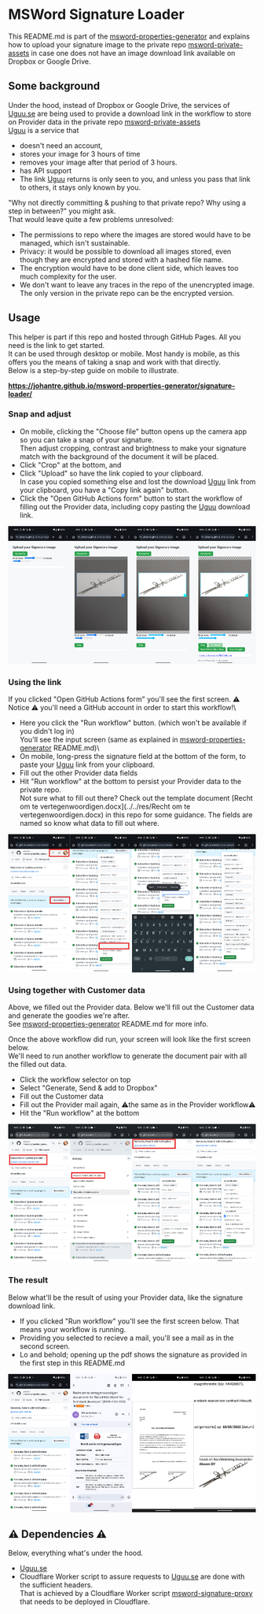 # MSWord Signature Loader

This README.md is part of the [msword-properties-generator](https://github.com/johantre/msword-properties-generator) and explains how to upload your signature image to the private repo [msword-private-assets](https://github.com/johantre/msword-private-assets) in case one does not have an image download link available on Dropbox or Google Drive. 

## Some background
Under the hood, instead of Dropbox or Google Drive, the services of [Uguu.se](https://uguu.se/) are being used to provide a download link in the workflow to store on Provider data in the private repo [msword-private-assets](https://github.com/johantre/msword-private-assets)\
[Uguu](https://uguu.se/) is a service that 
- doesn't need an account, 
- stores your image for 3 hours of time 
- removes your image after that period of 3 hours.
- has API support
- The link [Uguu](https://uguu.se/) returns is only seen to you, and unless you pass that link to others, it stays only known by you. 

"Why not directly committing & pushing to that private repo? Why using a step in between?" you might ask.\
That would leave quite a few problems unresolved:
- The permissions to repo where the images are stored would have to be managed, which isn't sustainable.
- Privacy: it would be possible to download all images stored, even though they are encrypted and stored with a hashed file name.
- The encryption would have to be done client side, which leaves too much complexity for the user.
- We don't want to leave any traces in the repo of the unencrypted image. The only version in the private repo can be the encrypted version.

## Usage 
This helper is part if this repo and hosted through GitHub Pages. All you need is the link to get started.\
It can be used through desktop or mobile. Most handy is mobile, as this offers you the means of taking a snap and work with that directly.\
Below is a step-by-step guide on mobile to illustrate. 

**https://johantre.github.io/msword-properties-generator/signature-loader/**

### Snap and adjust
- On mobile, clicking the "Choose file" button opens up the camera app so you can take a snap of your signature.\
Then adjust cropping, contrast and brightness to make your signature match with the background of the document it will be placed.
- Click "Crop" at the bottom, and 
- Click "Upload" so have the link copied to your clipboard.\
In case you copied something else and lost the download [Uguu](https://uguu.se/) link from your clipboard, you have a "Copy link again" button.
- Click the "Open GitHub Actions form" button to start the workflow of filling out the Provider data, including copy pasting the [Uguu](https://uguu.se/) download link. 
<div style="display: flex; justify-content: space-between;">
<a href="../../assets/signature-loader/Signature Loader1.png"><img src="../../assets/signature-loader/Signature Loader1.png" width="200"></a>
<a href="../../assets/signature-loader/Signature Loader2.png"><img src="../../assets/signature-loader/Signature Loader2.png" width="200"></a>
<a href="../../assets/signature-loader/Signature Loader3.png"><img src="../../assets/signature-loader/Signature Loader3.png" width="200"></a>
<a href="../../assets/signature-loader/Signature Loader4.png"><img src="../../assets/signature-loader/Signature Loader4.png" width="200"></a>
</div>

### Using the link
If you clicked "Open GitHub Actions form" you'll see the first screen. ⚠️ Notice ⚠️ you'll need a GitHub account in order to start this workflow!\
- Here you click the "Run workflow" button. (which won't be available if you didn't log in)\
You'll see the input screen (same as explained in [msword-properties-generator](https://github.com/johantre/msword-properties-generator) README.md)\
- On mobile, long-press the signature field at the bottom of the form, to paste your [Uguu](https://uguu.se/) link from your clipboard.
- Fill out the other Provider data fields
- Hit "Run workflow" at the bottom to persist your Provider data to the private repo.\
Not sure what to fill out there?  Check out the template document [Recht om te vertegenwoordigen.docx](../../res/Recht om te vertegenwoordigen.docx) in this repo for some guidance. The fields are named so know what data to fill out where. 
<div style="display: flex; justify-content: space-between;">
<a href="../../assets/signature-loader/Signature Loader5.png"><img src="../../assets/signature-loader/Signature Loader5.png" width="200"></a>
<a href="../../assets/signature-loader/Signature Loader6.png"><img src="../../assets/signature-loader/Signature Loader6.png" width="200"></a>
<a href="../../assets/signature-loader/Signature Loader7.png"><img src="../../assets/signature-loader/Signature Loader7.png" width="200"></a>
<a href="../../assets/signature-loader/Signature Loader8.png"><img src="../../assets/signature-loader/Signature Loader8.png" width="200"></a>
</div>

### Using together with Customer data
Above, we filled out the Provider data.  Below we'll fill out the Customer data and generate the goodies we're after.\
See [msword-properties-generator](https://github.com/johantre/msword-properties-generator) README.md for more info.

Once the above workflow did run, your screen will look like the first screen below.\
We'll need to run another workflow to generate the document pair with all the filled out data.
- Click the workflow selector on top
- Select "Generate, Send & add to Dropbox"
- Fill out the Customer data
- Fill out the Provider mail again, ⚠️the same as in the Provider workflow⚠️
- Hit the "Run workflow" at the bottom 

<div style="display: flex; justify-content: space-between;">
<a href="../../assets/signature-loader/Usage1.png"><img src="../../assets/signature-loader/Usage1.png" width="200"></a>
<a href="../../assets/signature-loader/Usage2.png"><img src="../../assets/signature-loader/Usage2.png" width="200"></a>
<a href="../../assets/signature-loader/Usage3.png"><img src="../../assets/signature-loader/Usage3.png" width="200"></a>
<a href="../../assets/signature-loader/Usage4.png"><img src="../../assets/signature-loader/Usage4.png" width="200"></a>
</div>

### The result 
Below what'll be the result of using your Provider data, like the signature download link.

- If you clicked "Run workflow" you'll see the first screen below. That means your workflow is running.  
- Providing you selected to recieve a mail, you'll see a mail as in the second screen.
- Lo and behold; opening up the pdf shows the signature as provided in the first step in this README.md

<div style="display: flex; justify-content: space-between;">
<a href="../../assets/signature-loader/Signature Loader-GenerateSend1.png"><img src="../../assets/signature-loader/Signature Loader-GenerateSend1.png" width="200"></a>
<a href="../../assets/signature-loader/Signature Loader-GenerateSend2.png"><img src="../../assets/signature-loader/Signature Loader-GenerateSend2.png" width="200"></a>
<a href="../../assets/signature-loader/Signature Loader-GenerateSend3.png"><img src="../../assets/signature-loader/Signature Loader-GenerateSend3.png" width="200"></a>
<a href="../../assets/signature-loader/Signature Loader-GenerateSend4.png"><img src="../../assets/signature-loader/Signature Loader-GenerateSend4.png" width="200"></a>
</div>

## ⚠️ Dependencies ⚠️
Below, everything what's under the hood.
- [Uguu.se](https://uguu.se/)
- Cloudflare Worker script to assure requests to [Uguu.se](https://uguu.se/) are done with the sufficient headers.\
That is achieved by a Cloudflare Worker script [msword-signature-proxy](https://github.com/johantre/msword-signature-proxy) that needs to be deployed in Cloudflare. 

